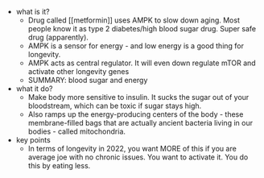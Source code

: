   * what is it?
    * Drug called [[metformin]] uses AMPK to slow down aging. Most people know it as type 2 diabetes/high blood sugar drug. Super safe drug (apparently).
    * AMPK is a sensor for energy - and low energy is a good thing for longevity.
    * AMPK acts as central regulator. It will even down regulate mTOR and activate other longevity genes
    * SUMMARY: blood sugar and energy
  * what it do?
    * Make body more sensitive to insulin. It sucks the sugar out of your bloodstream, which can be toxic if sugar stays high.
    * Also ramps up the energy-producing centers of the body - these membrane-filled bags that are actually ancient bacteria living in our bodies - called mitochondria.
  * key points
    * In terms of longevity in 2022, you want MORE of this if you are average joe with no chronic issues. You want to activate it. You do this by eating less.